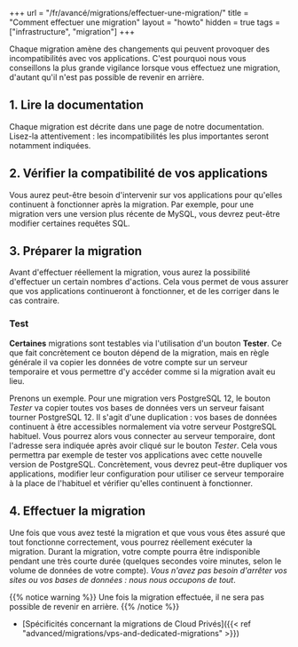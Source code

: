 +++
url = "/fr/avancé/migrations/effectuer-une-migration/"
title = "Comment effectuer une migration"
layout = "howto"
hidden = true
tags = ["infrastructure", "migration"]
+++

Chaque migration amène des changements qui peuvent provoquer des incompatibilités avec vos applications. C'est pourquoi nous vous conseillons la plus grande vigilance lorsque vous effectuez une migration, d'autant qu'il n'est pas possible de revenir en arrière.

## 1. Lire la documentation

Chaque migration est décrite dans une page de notre documentation. Lisez-la attentivement : les incompatibilités les plus importantes seront notamment indiquées.

## 2. Vérifier la compatibilité de vos applications

Vous aurez peut-être besoin d'intervenir sur vos applications pour qu'elles continuent à fonctionner après la migration. Par exemple, pour une migration vers une version plus récente de MySQL, vous devrez peut-être modifier certaines requêtes SQL.

## 3. Préparer la migration

Avant d'effectuer réellement la migration, vous aurez la possibilité d'effectuer un certain nombres d'actions. Cela vous permet de vous assurer que vos applications continueront à fonctionner, et de les corriger dans le cas contraire.

### Test

**Certaines** migrations sont testables via l'utilisation d'un bouton **Tester**. Ce que fait concrètement ce bouton dépend de la migration, mais en règle générale il va copier les données de votre compte sur un serveur temporaire et vous permettre d'y accéder comme si la migration avait eu lieu.

Prenons un exemple. Pour une migration vers PostgreSQL 12, le bouton *Tester* va copier toutes vos bases de données vers un serveur faisant tourner PostgreSQL 12. Il s'agit d'une duplication : vos bases de données continuent à être accessibles normalement via votre serveur PostgreSQL habituel. Vous pourrez alors vous connecter au serveur temporaire, dont l'adresse sera indiquée après avoir cliqué sur le bouton *Tester*. Cela vous permettra par exemple de tester vos applications avec cette nouvelle version de PostgreSQL. Concrètement, vous devrez peut-être dupliquer vos applications, modifier leur configuration pour utiliser ce serveur temporaire à la place de l'habituel et vérifier qu'elles continuent à fonctionner.

## 4. Effectuer la migration

Une fois que vous avez testé la migration et que vous vous êtes assuré que tout fonctionne correctement, vous pourrez réellement exécuter la migration. Durant la migration, votre compte pourra être indisponible pendant une très courte durée (quelques secondes voire minutes, selon le volume de données de votre compte). _Vous n'avez pas besoin d'arrêter vos sites ou vos bases de données : nous nous occupons de tout_.

{{% notice warning %}}
Une fois la migration effectuée, il ne sera pas possible de revenir en arrière.
{{% /notice %}}

- [Spécificités concernant la migrations de Cloud Privés]({{< ref "advanced/migrations/vps-and-dedicated-migrations" >}})
